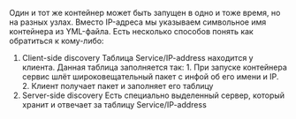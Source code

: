 Один и тот же контейнер может быть запущен в одно и тоже время, но на разных узлах.
Вместо IP-адреса мы указываем символьное имя контейнера из YML-файла.
Есть несколько способов понять как обратиться к кому-либо:
1. Client-side discovery
	Таблица Service/IP-address находится у клиента. Данная таблица заполняется так:
		1. При запуске контейнера сервис шлёт широковещательный пакет с инфой об его имени и IP.
		2. Клиент получает пакет и заполняет его таблицу
2. Server-side discovery
	Есть специально выделенный сервер, который хранит и отвечает за таблицу Service/IP-address 